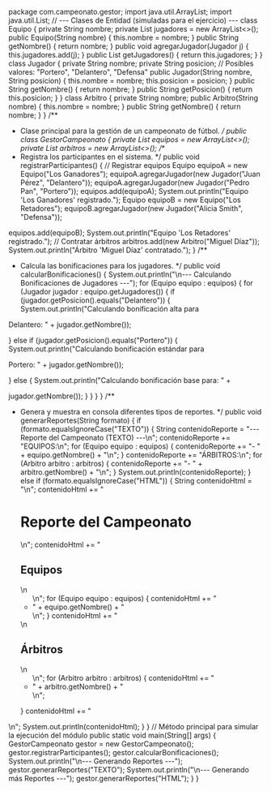 package com.campeonato.gestor;
import java.util.ArrayList;
import java.util.List;
// --- Clases de Entidad (simuladas para el ejercicio) ---
class Equipo {
private String nombre;
private List<Jugador> jugadores = new ArrayList<>();
public Equipo(String nombre) { this.nombre = nombre; }
public String getNombre() { return nombre; }
public void agregarJugador(Jugador j) { this.jugadores.add(j); }
public List<Jugador> getJugadores() { return this.jugadores; }
}
class Jugador {
private String nombre;
private String posicion; // Posibles valores: "Portero", "Delantero",
"Defensa"
public Jugador(String nombre, String posicion) { this.nombre = nombre;
this.posicion = posicion; }
public String getNombre() { return nombre; }
public String getPosicion() { return this.posicion; }
}
class Arbitro {
private String nombre;
public Arbitro(String nombre) { this.nombre = nombre; }
public String getNombre() { return nombre; }
}
/**
* Clase principal para la gestión de un campeonato de fútbol.
*/
public class GestorCampeonato {
private List<Equipo> equipos = new ArrayList<>();
private List<Arbitro> arbitros = new ArrayList<>();
/**
* Registra los participantes en el sistema.
*/
public void registrarParticipantes() {
// Registrar equipos
Equipo equipoA = new Equipo("Los Ganadores");
equipoA.agregarJugador(new Jugador("Juan Pérez", "Delantero"));
equipoA.agregarJugador(new Jugador("Pedro Pan", "Portero"));
equipos.add(equipoA);
System.out.println("Equipo 'Los Ganadores' registrado.");
Equipo equipoB = new Equipo("Los Retadores");
equipoB.agregarJugador(new Jugador("Alicia Smith", "Defensa"));

equipos.add(equipoB);
System.out.println("Equipo 'Los Retadores' registrado.");
// Contratar árbitros
arbitros.add(new Arbitro("Miguel Díaz"));
System.out.println("Árbitro 'Miguel Díaz' contratado.");
}
/**
* Calcula las bonificaciones para los jugadores.
*/
public void calcularBonificaciones() {
System.out.println("\n--- Calculando Bonificaciones de Jugadores ---");
for (Equipo equipo : equipos) {
for (Jugador jugador : equipo.getJugadores()) {
if (jugador.getPosicion().equals("Delantero")) {
System.out.println("Calculando bonificación alta para

Delantero: " + jugador.getNombre());

} else if (jugador.getPosicion().equals("Portero")) {
System.out.println("Calculando bonificación estándar para

Portero: " + jugador.getNombre());

} else {
System.out.println("Calculando bonificación base para: " +

jugador.getNombre());
}
}
}
}
/**
* Genera y muestra en consola diferentes tipos de reportes.
*/
public void generarReportes(String formato) {
if (formato.equalsIgnoreCase("TEXTO")) {
String contenidoReporte = "--- Reporte del Campeonato (TEXTO) ---\n";
contenidoReporte += "EQUIPOS:\n";
for (Equipo equipo : equipos) {
contenidoReporte += "- " + equipo.getNombre() + "\n";
}
contenidoReporte += "ÁRBITROS:\n";
for (Arbitro arbitro : arbitros) {
contenidoReporte += "- " + arbitro.getNombre() + "\n";
}
System.out.println(contenidoReporte);
} else if (formato.equalsIgnoreCase("HTML")) {
String contenidoHtml = "<html><body>\n";
contenidoHtml += " <h1>Reporte del Campeonato</h1>\n";
contenidoHtml += " <h2>Equipos</h2>\n <ul>\n";
for (Equipo equipo : equipos) {
contenidoHtml += " <li>" + equipo.getNombre() + "</li>\n";
}
contenidoHtml += " </ul>\n <h2>Árbitros</h2>\n <ul>\n";
for (Arbitro arbitro : arbitros) {
contenidoHtml += " <li>" + arbitro.getNombre() + "</li>\n";

}
contenidoHtml += " </ul>\n</body></html>";
System.out.println(contenidoHtml);
}
}
// Método principal para simular la ejecución del módulo
public static void main(String[] args) {
GestorCampeonato gestor = new GestorCampeonato();
gestor.registrarParticipantes();
gestor.calcularBonificaciones();
System.out.println("\n--- Generando Reportes ---");
gestor.generarReportes("TEXTO");
System.out.println("\n--- Generando más Reportes ---");
gestor.generarReportes("HTML");
}
}